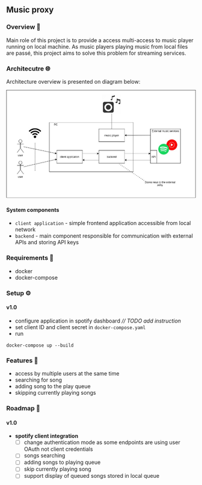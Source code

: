 ## __Music proxy__

### __Overview 🔎__

Main role of this project is to provide a access multi-access to music player running on local machine. As music players playing music from local files are passé, this project aims to solve this problem for streaming services.

### __Architecutre 🌐__

Architecture overview is presented on diagram below:

![alt text](docs/assets/arch_overview.jpg "System architecture overview")

#### __System components__
- `client application` - simple frontend application accessible from local network
- `backend` - main component responsible for communication with external APIs and storing API keys


### __Requirements 🔧__
- docker
- docker-compose

### __Setup ⚙️__
#### __v1.0__
- configure application in spotify dashboard _// TODO add instruction_
- set client ID and client secret in `docker-compose.yaml`
- run
```
docker-compose up --build
```

### __Features 🚀__
- access by multiple users at the same time
- searching for song
- adding song to the play queue
- skipping currently playing songs

### __Roadmap 🚗__
#### __v1.0__
- __spotify client integration__
  - [ ] change authentication mode as some endpoints are using user OAuth not client credentials
  - [ ] songs searching
  - [ ] adding songs to playing queue
  - [ ] skip currently playing song
  - [ ] support display of queued songs stored in local queue
